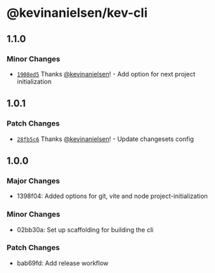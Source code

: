 # @kevinanielsen/kev-cli

## 1.1.0

### Minor Changes

- [`1908ed5`](https://github.com/kevinanielsen/kev-cli/commit/1908ed5040afb1aed3c1f844463c923270663142) Thanks [@kevinanielsen](https://github.com/kevinanielsen)! - Add option for next project initialization

## 1.0.1

### Patch Changes

- [`28fb5c6`](https://github.com/kevinanielsen/kev-cli/commit/28fb5c66a9a7c8acbd2991d78aaa0ba61806f70e) Thanks [@kevinanielsen](https://github.com/kevinanielsen)! - Update changesets config

## 1.0.0

### Major Changes

- 1398f04: Added options for git, vite and node project-initialization

### Minor Changes

- 02bb30a: Set up scaffolding for building the cli

### Patch Changes

- bab69fd: Add release workflow
